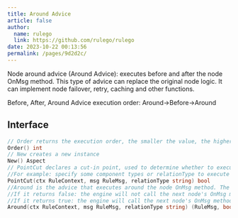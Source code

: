```yaml
---
title: Around Advice
article: false
author: 
  name: rulego
  link: https://github.com/rulego/rulego
date: 2023-10-22 00:13:56
permalink: /pages/9d2d2c/
---
```


Node around advice (Around Advice): executes before and after the node OnMsg method. This type of advice can replace the original node logic. It can implement node failover, retry, caching and other functions.

Before, After, Around Advice execution order: Around->Before->Around

## Interface

```go
// Order returns the execution order, the smaller the value, the higher the priority
Order() int
// New creates a new instance
New() Aspect
// PointCut declares a cut-in point, used to determine whether to execute the advice
//For example: specify some component types or relationType to execute the aspect logic;return ctx.Self().Type()=="mqttClient"
PointCut(ctx RuleContext, msg RuleMsg, relationType string) bool
//Around is the advice that executes around the node OnMsg method. The returned Msg will be used as the input for the next advice and the next node OnMsg method.
//If it returns false: the engine will not call the next node's OnMsg method, and the aspect needs to execute the tellNext method, otherwise the rule chain will not end.
//If it returns true: the engine will call the next node's OnMsg method.
Around(ctx RuleContext, msg RuleMsg, relationType string) (RuleMsg, bool)
```